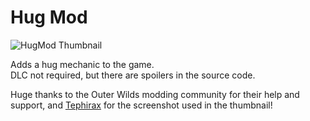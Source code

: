 # Hug Mod
![HugMod Thumbnail](https://user-images.githubusercontent.com/127029039/224515568-b92f0b51-b962-4cd8-b1dd-c279bc8f4a78.png)

 Adds a hug mechanic to the game.  
 DLC not required, but there are spoilers in the source code.

Huge thanks to the Outer Wilds modding community for their help and support, and [Tephirax](https://github.com/Tephirax) for the screenshot used in the thumbnail!
